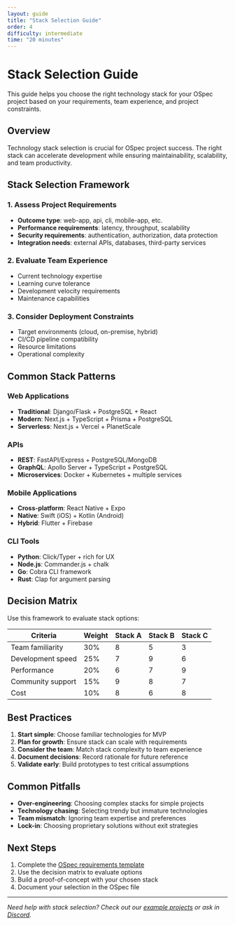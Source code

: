 ```yaml
---
layout: guide
title: "Stack Selection Guide"
order: 4
difficulty: intermediate
time: "20 minutes"
---
```


# Stack Selection Guide

This guide helps you choose the right technology stack for your OSpec project based on your requirements, team experience, and project constraints.

## Overview

Technology stack selection is crucial for OSpec project success. The right stack can accelerate development while ensuring maintainability, scalability, and team productivity.

## Stack Selection Framework

### 1. Assess Project Requirements
- **Outcome type**: web-app, api, cli, mobile-app, etc.
- **Performance requirements**: latency, throughput, scalability
- **Security requirements**: authentication, authorization, data protection
- **Integration needs**: external APIs, databases, third-party services

### 2. Evaluate Team Experience
- Current technology expertise
- Learning curve tolerance
- Development velocity requirements
- Maintenance capabilities

### 3. Consider Deployment Constraints
- Target environments (cloud, on-premise, hybrid)
- CI/CD pipeline compatibility
- Resource limitations
- Operational complexity

## Common Stack Patterns

### Web Applications
- **Traditional**: Django/Flask + PostgreSQL + React
- **Modern**: Next.js + TypeScript + Prisma + PostgreSQL
- **Serverless**: Next.js + Vercel + PlanetScale

### APIs
- **REST**: FastAPI/Express + PostgreSQL/MongoDB
- **GraphQL**: Apollo Server + TypeScript + PostgreSQL
- **Microservices**: Docker + Kubernetes + multiple services

### Mobile Applications
- **Cross-platform**: React Native + Expo
- **Native**: Swift (iOS) + Kotlin (Android)
- **Hybrid**: Flutter + Firebase

### CLI Tools
- **Python**: Click/Typer + rich for UX
- **Node.js**: Commander.js + chalk
- **Go**: Cobra CLI framework
- **Rust**: Clap for argument parsing

## Decision Matrix

Use this framework to evaluate stack options:

| Criteria | Weight | Stack A | Stack B | Stack C |
|----------|--------|---------|---------|---------|
| Team familiarity | 30% | 8 | 5 | 3 |
| Development speed | 25% | 7 | 9 | 6 |
| Performance | 20% | 6 | 7 | 9 |
| Community support | 15% | 9 | 8 | 7 |
| Cost | 10% | 8 | 6 | 8 |

## Best Practices

1. **Start simple**: Choose familiar technologies for MVP
2. **Plan for growth**: Ensure stack can scale with requirements
3. **Consider the team**: Match stack complexity to team experience
4. **Document decisions**: Record rationale for future reference
5. **Validate early**: Build prototypes to test critical assumptions

## Common Pitfalls

- **Over-engineering**: Choosing complex stacks for simple projects
- **Technology chasing**: Selecting trendy but immature technologies
- **Team mismatch**: Ignoring team expertise and preferences
- **Lock-in**: Choosing proprietary solutions without exit strategies

## Next Steps

1. Complete the [OSpec requirements template](../writing-ospecs/)
2. Use the decision matrix to evaluate options
3. Build a proof-of-concept with your chosen stack
4. Document your selection in the OSpec file

---

*Need help with stack selection? Check out our [example projects](../examples/) or ask in [Discord](https://discord.gg/ospec).*